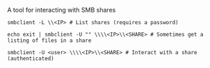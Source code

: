 A tool for interacting with SMB shares

```shell
smbclient -L \\<IP> # List shares (requires a password)

echo exit | smbclient -U "" \\\\<IP>\\<SHARE> # Sometimes get a listing of files in a share

smbclient -U <user> \\\\<IP>\\<SHARE> # Interact with a share (authenticated)
```
